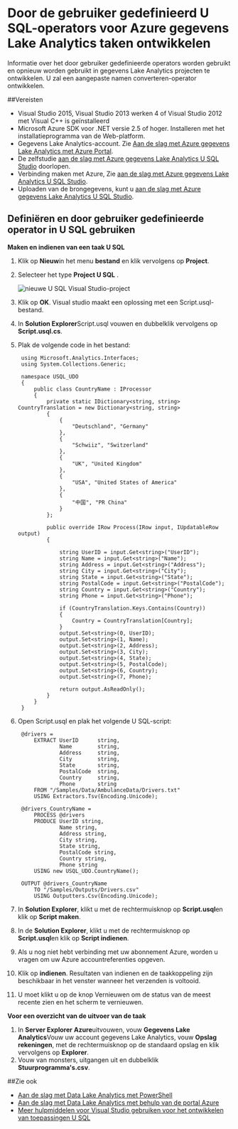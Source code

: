 <properties 
   pageTitle="U SQL door gebruiker gedefinieerde operators voor Azure gegevens Lake Analytics projecten ontwikkelen | Azure" 
   description="Informatie over het door gebruiker gedefinieerde operators worden gebruikt en opnieuw worden gebruikt in gegevens Lake Analytics projecten te ontwikkelen. " 
   services="data-lake-analytics" 
   documentationCenter="" 
   authors="edmacauley" 
   manager="jhubbard" 
   editor="cgronlun"/>
 
<tags
   ms.service="data-lake-analytics"
   ms.devlang="na"
   ms.topic="article"
   ms.tgt_pltfrm="na"
   ms.workload="big-data" 
   ms.date="05/16/2016"
   ms.author="edmaca"/>


# <a name="develop-u-sql-user-defined-operators-for-azure-data-lake-analytics-jobs"></a>Door de gebruiker gedefinieerd U SQL-operators voor Azure gegevens Lake Analytics taken ontwikkelen

Informatie over het door gebruiker gedefinieerde operators worden gebruikt en opnieuw worden gebruikt in gegevens Lake Analytics projecten te ontwikkelen. U zal een aangepaste namen converteren-operator ontwikkelen.

##<a name="prerequisites"></a>Vereisten

- Visual Studio 2015, Visual Studio 2013 werken 4 of Visual Studio 2012 met Visual C++ is geïnstalleerd 
- Microsoft Azure SDK voor .NET versie 2.5 of hoger.  Installeren met het installatieprogramma van de Web-platform.
- Gegevens Lake Analytics-account.  Zie [Aan de slag met Azure gegevens Lake Analytics met Azure Portal](data-lake-analytics-get-started-portal.md).
- De zelfstudie [aan de slag met Azure gegevens Lake Analytics U SQL Studio](data-lake-analytics-u-sql-get-started.md) doorlopen.
- Verbinding maken met Azure, Zie [aan de slag met Azure gegevens Lake Analytics U SQL Studio](data-lake-analytics-u-sql-get-started.md#connect-to-azure). 
- Uploaden van de brongegevens, kunt u [aan de slag met Azure gegevens Lake Analytics U SQL Studio](data-lake-analytics-u-sql-get-started.md#upload-source-data-files). 

## <a name="define-and-use-user-defined-operator-in-u-sql"></a>Definiëren en door gebruiker gedefinieerde operator in U SQL gebruiken

**Maken en indienen van een taak U SQL** 

1. Klik op **Nieuw**in het menu **bestand** en klik vervolgens op **Project**.
2. Selecteer het type **Project U SQL** .

    ![nieuwe U SQL Visual Studio-project](./media/data-lake-analytics-data-lake-tools-get-started/data-lake-analytics-data-lake-tools-new-project.png)

3. Klik op **OK**. Visual studio maakt een oplossing met een Script.usql-bestand.
4. In **Solution Explorer**Script.usql vouwen en dubbelklik vervolgens op **Script.usql.cs**.
5. Plak de volgende code in het bestand:

        using Microsoft.Analytics.Interfaces;
        using System.Collections.Generic;
        
        namespace USQL_UDO
        {
            public class CountryName : IProcessor
            {
                private static IDictionary<string, string> CountryTranslation = new Dictionary<string, string>
                {
                    {
                        "Deutschland", "Germany"
                    },
                    {
                        "Schwiiz", "Switzerland"
                    },
                    {
                        "UK", "United Kingdom"
                    },
                    {
                        "USA", "United States of America"
                    },
                    {
                        "中国", "PR China"
                    }
                };
        
                public override IRow Process(IRow input, IUpdatableRow output)
                {
        
                    string UserID = input.Get<string>("UserID");
                    string Name = input.Get<string>("Name");
                    string Address = input.Get<string>("Address");
                    string City = input.Get<string>("City");
                    string State = input.Get<string>("State");
                    string PostalCode = input.Get<string>("PostalCode");
                    string Country = input.Get<string>("Country");
                    string Phone = input.Get<string>("Phone");
        
                    if (CountryTranslation.Keys.Contains(Country))
                    {
                        Country = CountryTranslation[Country];
                    }
                    output.Set<string>(0, UserID);
                    output.Set<string>(1, Name);
                    output.Set<string>(2, Address);
                    output.Set<string>(3, City);
                    output.Set<string>(4, State);
                    output.Set<string>(5, PostalCode);
                    output.Set<string>(6, Country);
                    output.Set<string>(7, Phone);
        
                    return output.AsReadOnly();
                }
            }
        }

5. Open Script.usql en plak het volgende U SQL-script:

        @drivers =
            EXTRACT UserID      string,
                    Name        string,
                    Address     string,
                    City        string,
                    State       string,
                    PostalCode  string,
                    Country     string,
                    Phone       string
            FROM "/Samples/Data/AmbulanceData/Drivers.txt"
            USING Extractors.Tsv(Encoding.Unicode);
        
        @drivers_CountryName =
            PROCESS @drivers
            PRODUCE UserID string,
                    Name string,
                    Address string,
                    City string,
                    State string,
                    PostalCode string,
                    Country string,
                    Phone string
            USING new USQL_UDO.CountryName();    
        
        OUTPUT @drivers_CountryName
            TO "/Samples/Outputs/Drivers.csv"
            USING Outputters.Csv(Encoding.Unicode);

6. In **Solution Explorer**, klikt u met de rechtermuisknop op **Script.usql**en klik op **Script maken**.
6. In de **Solution Explorer**, klikt u met de rechtermuisknop op **Script.usql**en klik op **Script indienen**.
7. Als u nog niet hebt verbinding met uw abonnement Azure, worden u vragen om uw Azure accountreferenties opgeven.
7. Klik op **indienen**. Resultaten van indienen en de taakkoppeling zijn beschikbaar in het venster wanneer het verzenden is voltooid.
8. U moet klikt u op de knop Vernieuwen om de status van de meest recente zien en het scherm te vernieuwen.

**Voor een overzicht van de uitvoer van de taak**

1. In **Server Explorer** **Azure**uitvouwen, vouw **Gegevens Lake Analytics**Vouw uw account gegevens Lake Analytics, vouw **Opslag rekeningen**, met de rechtermuisknop op de standaard opslag en klik vervolgens op **Explorer**. 
2. Vouw van monsters, uitgangen uit en dubbelklik **Stuurprogramma's.csv**.


##<a name="see-also"></a>Zie ook

- [Aan de slag met Data Lake Analytics met PowerShell](data-lake-analytics-get-started-powershell.md)
- [Aan de slag met Data Lake Analytics met behulp van de portal Azure](data-lake-analytics-get-started-portal.md)
- [Meer hulpmiddelen voor Visual Studio gebruiken voor het ontwikkelen van toepassingen U SQL](data-lake-analytics-data-lake-tools-get-started.md)
